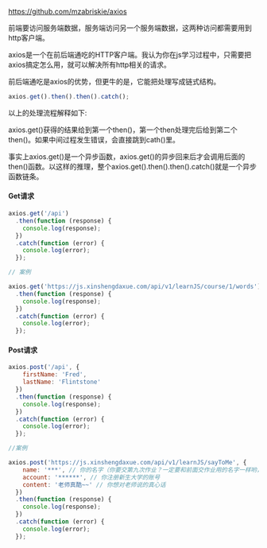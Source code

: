 
https://github.com/mzabriskie/axios

前端要访问服务端数据，服务端访问另一个服务端数据，这两种访问都需要用到http客户端。

axios是一个在前后端通吃的HTTP客户端。我认为你在js学习过程中，只需要把axios搞定怎么用，就可以解决所有http相关的请求。

前后端通吃是axios的优势，但更牛的是，它能把处理写成链式结构。
```javascript
axios.get().then().then().catch();
```
以上的处理流程解释如下:

axios.get()获得的结果给到第一个then()，第一个then处理完后给到第二个then()。如果中间过程发生错误，会直接跳到cath()里。

事实上axios.get()是一个异步函数，axios.get()的异步回来后才会调用后面的then()函数。以这样的推理，整个axios.get().then().then().catch()就是一个异步函数链条。


#### Get请求
```javascript
axios.get('/api')
  .then(function (response) {
    console.log(response);
  })
  .catch(function (error) {
    console.log(error);
  });
```
```javascript
// 案例

axios.get('https://js.xinshengdaxue.com/api/v1/learnJS/course/1/words')
  .then(function (response) {
    console.log(response);
  })
  .catch(function (error) {
    console.log(error);
  });
```
#### Post请求
```javascript
axios.post('/api', {
    firstName: 'Fred',
    lastName: 'Flintstone'
  })
  .then(function (response) {
    console.log(response);
  })
  .catch(function (error) {
    console.log(error);
  });
```
```javascript
//案例

axios.post('https://js.xinshengdaxue.com/api/v1/learnJS/sayToMe', {
    name: '***', // 你的名字（你要交第九次作业？一定要和前面交作业用的名字一样哟，否则我没办法统计你的作业次数）
    account: '******', // 你注册新生大学的账号
    content: '老师真酷~~' // 你想对老师说的真心话
  })
  .then(function (response) {
    console.log(response);
  })
  .catch(function (error) {
    console.log(error);
  });
```

